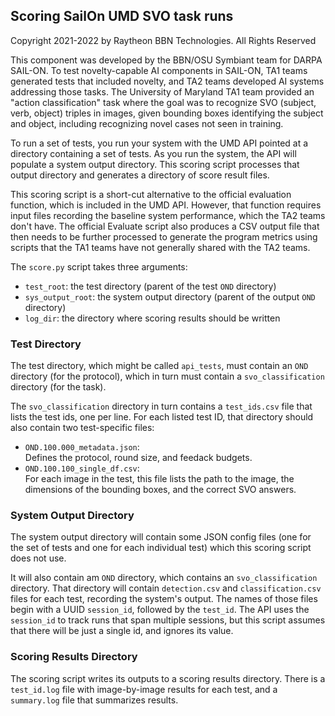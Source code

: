 ## Scoring SailOn UMD SVO task runs

Copyright 2021-2022 by Raytheon BBN Technologies.  All Rights Reserved

This component was developed by the BBN/OSU Symbiant team for DARPA SAIL-ON.
To test novelty-capable AI components in SAIL-ON, 
TA1 teams generated tests that included novelty,
and TA2 teams developed AI systems addressing those tasks.
The University of Maryland TA1 team provided an "action classification" task
where the goal was to recognize SVO (subject, verb, object) triples
in images, given bounding boxes identifying the subject and object,
including recognizing novel cases not seen in training.

To run a set of tests, you run your system with the UMD API 
pointed at a directory containing a set of tests.
As you run the system, the API will populate a system output directory.
This scoring script processes that output directory
and generates a directory of score result files.

This scoring script is a short-cut alternative 
to the official evaluation function, which is included in the UMD API.
However, that function requires input files recording the baseline system performance,
which the TA2 teams don't have.
The official Evaluate script also produces a CSV output file that then needs to be further processed
to generate the program metrics using scripts that the TA1 teams 
have not generally shared with the TA2 teams.

The `score.py` script takes three arguments:
- `test_root`: the test directory (parent of the test `OND` directory)
- `sys_output_root`: the system output directory (parent of the output `OND` directory)
- `log_dir`: the directory where scoring results should be written

### Test Directory
The test directory, which might be called `api_tests`,
must contain an `OND` directory (for the protocol),
which in turn must contain a `svo_classification` directory (for the task).

The `svo_classification` directory in turn contains a `test_ids.csv` file
that lists the test ids, one per line. 
For each listed test ID, that directory should also contain two test-specific files:
- `OND.100.000_metadata.json`:  
    Defines the protocol, round size, and feedack budgets.
- `OND.100.100_single_df.csv`:  
    For each image in the test, this file lists the path to the image, 
    the dimensions of the bounding boxes, and the correct SVO answers. 

### System Output Directory
The system output directory will contain some JSON config files
(one for the set of tests and one for each individual test)
which this scoring script does not use.

It will also contain am `OND` directory, which contains 
an `svo_classification` directory.
That directory will contain `detection.csv` and `classification.csv` files
for each test, recording the system's output.
The names of those files begin with a UUID `session_id`, 
followed by the `test_id`. 
The API uses the `session_id` to track runs that span multiple sessions,
but this script assumes that there will be just a single id, and ignores its value.

### Scoring Results Directory
The scoring script writes its outputs to a scoring results directory.
There is a `test_id.log` file with image-by-image results for each test,
and a `summary.log` file that summarizes results.
